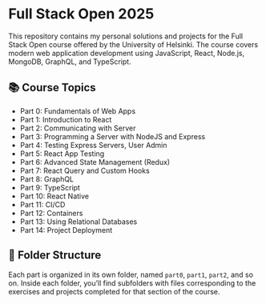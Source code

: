# Full Stack Open 2025

This repository contains my personal solutions and projects for the Full Stack Open course offered by the University of Helsinki. The course covers modern web application development using JavaScript, React, Node.js, MongoDB, GraphQL, and TypeScript.

## 📚 Course Topics

- Part 0: Fundamentals of Web Apps
- Part 1: Introduction to React
- Part 2: Communicating with Server
- Part 3: Programming a Server with NodeJS and Express
- Part 4: Testing Express Servers, User Admin
- Part 5: React App Testing
- Part 6: Advanced State Management (Redux)
- Part 7: React Query and Custom Hooks
- Part 8: GraphQL
- Part 9: TypeScript
- Part 10: React Native
- Part 11: CI/CD
- Part 12: Containers
- Part 13: Using Relational Databases
- Part 14: Project Deployment

## 📁 Folder Structure

Each part is organized in its own folder, named `part0`, `part1`, `part2`, and so on. Inside each folder, you’ll find subfolders with files corresponding to the exercises and projects completed for that section of the course.
